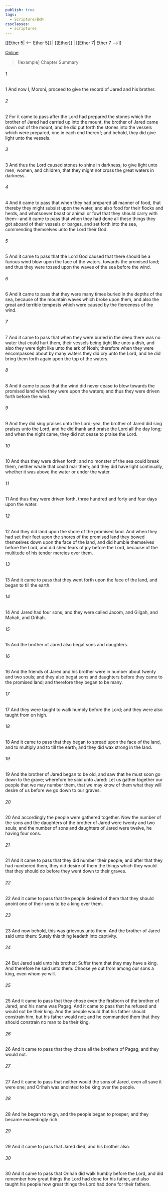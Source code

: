 ```yaml
---
publish: true
tags:
  - Scripture/BoM
cssclasses:
  - scriptures
---
```

[[Ether 5| <-- Ether 5]] | [[Ether]] | [[Ether 7| Ether 7 -->]]

[Online](https://churchofjesuschrist.org/study/scriptures/bofm/ether/6?lang=eng)

>[!example] Chapter Summary
>
###### 1
1 And now I, Moroni, proceed to give the record of Jared and his brother.
###### 2
2 For it came to pass after the Lord had prepared the stones which the brother of Jared had carried up into the mount, the brother of Jared came down out of the mount, and he did put forth the stones into the vessels which were prepared, one in each end thereof; and behold, they did give light unto the vessels.
###### 3
3 And thus the Lord caused stones to shine in darkness, to give light unto men, women, and children, that they might not cross the great waters in darkness.
###### 4
4 And it came to pass that when they had prepared all manner of food, that thereby they might subsist upon the water, and also food for their flocks and herds, and whatsoever beast or animal or fowl that they should carry with them--and it came to pass that when they had done all these things they got aboard of their vessels or barges, and set forth into the sea, commending themselves unto the Lord their God.
###### 5
5 And it came to pass that the Lord God caused that there should be a furious wind blow upon the face of the waters, towards the promised land; and thus they were tossed upon the waves of the sea before the wind.
###### 6
6 And it came to pass that they were many times buried in the depths of the sea, because of the mountain waves which broke upon them, and also the great and terrible tempests which were caused by the fierceness of the wind.
###### 7
7 And it came to pass that when they were buried in the deep there was no water that could hurt them, their vessels being tight like unto a dish, and also they were tight like unto the ark of Noah; therefore when they were encompassed about by many waters they did cry unto the Lord, and he did bring them forth again upon the top of the waters.
###### 8
8 And it came to pass that the wind did never cease to blow towards the promised land while they were upon the waters; and thus they were driven forth before the wind.
###### 9
9 And they did sing praises unto the Lord; yea, the brother of Jared did sing praises unto the Lord, and he did thank and praise the Lord all the day long; and when the night came, they did not cease to praise the Lord.
###### 10
10 And thus they were driven forth; and no monster of the sea could break them, neither whale that could mar them; and they did have light continually, whether it was above the water or under the water.
###### 11
11 And thus they were driven forth, three hundred and forty and four days upon the water.
###### 12
12 And they did land upon the shore of the promised land. And when they had set their feet upon the shores of the promised land they bowed themselves down upon the face of the land, and did humble themselves before the Lord, and did shed tears of joy before the Lord, because of the multitude of his tender mercies over them.
###### 13
13 And it came to pass that they went forth upon the face of the land, and began to till the earth.
###### 14
14 And Jared had four sons; and they were called Jacom, and Gilgah, and Mahah, and Orihah.
###### 15
15 And the brother of Jared also begat sons and daughters.
###### 16
16 And the friends of Jared and his brother were in number about twenty and two souls; and they also begat sons and daughters before they came to the promised land; and therefore they began to be many.
###### 17
17 And they were taught to walk humbly before the Lord; and they were also taught from on high.
###### 18
18 And it came to pass that they began to spread upon the face of the land, and to multiply and to till the earth; and they did wax strong in the land.
###### 19
19 And the brother of Jared began to be old, and saw that he must soon go down to the grave; wherefore he said unto Jared: Let us gather together our people that we may number them, that we may know of them what they will desire of us before we go down to our graves.
###### 20
20 And accordingly the people were gathered together. Now the number of the sons and the daughters of the brother of Jared were twenty and two souls; and the number of sons and daughters of Jared were twelve, he having four sons.
###### 21
21 And it came to pass that they did number their people; and after that they had numbered them, they did desire of them the things which they would that they should do before they went down to their graves.
###### 22
22 And it came to pass that the people desired of them that they should anoint one of their sons to be a king over them.
###### 23
23 And now behold, this was grievous unto them. And the brother of Jared said unto them: Surely this thing leadeth into captivity.
###### 24
24 But Jared said unto his brother: Suffer them that they may have a king. And therefore he said unto them: Choose ye out from among our sons a king, even whom ye will.
###### 25
25 And it came to pass that they chose even the firstborn of the brother of Jared; and his name was Pagag. And it came to pass that he refused and would not be their king. And the people would that his father should constrain him, but his father would not; and he commanded them that they should constrain no man to be their king.
###### 26
26 And it came to pass that they chose all the brothers of Pagag, and they would not.
###### 27
27 And it came to pass that neither would the sons of Jared, even all save it were one; and Orihah was anointed to be king over the people.
###### 28
28 And he began to reign, and the people began to prosper; and they became exceedingly rich.
###### 29
29 And it came to pass that Jared died, and his brother also.
###### 30
30 And it came to pass that Orihah did walk humbly before the Lord, and did remember how great things the Lord had done for his father, and also taught his people how great things the Lord had done for their fathers.



